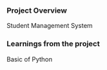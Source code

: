 ### Project Overview

 Student Management System 


### Learnings from the project

 Basic of Python


